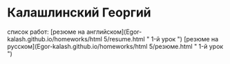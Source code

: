 

# Калашлинский Георгий
 
  cписок работ:
  [резюме на английском](Egor-kalash.github.io/homeworks/html 5/resume.html " 1-й урок ")
  [резюме на русском](Egor-kalash.github.io/homeworks/html 5/резюме.html " 1-й урок ")
 
   
